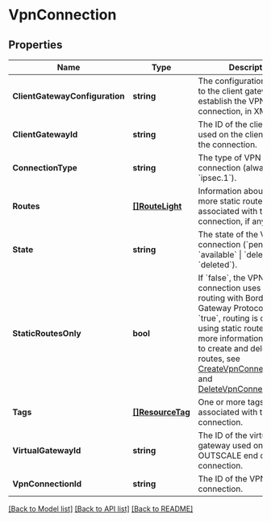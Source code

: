 # VpnConnection

## Properties

Name | Type | Description | Notes
------------ | ------------- | ------------- | -------------
**ClientGatewayConfiguration** | **string** | The configuration to apply to the client gateway to establish the VPN connection, in XML format. | [optional] 
**ClientGatewayId** | **string** | The ID of the client gateway used on the client end of the connection. | [optional] 
**ConnectionType** | **string** | The type of VPN connection (always &#x60;ipsec.1&#x60;). | [optional] 
**Routes** | [**[]RouteLight**](RouteLight.md) | Information about one or more static routes associated with the VPN connection, if any. | [optional] 
**State** | **string** | The state of the VPN connection (&#x60;pending&#x60; \\| &#x60;available&#x60; \\| &#x60;deleting&#x60; \\| &#x60;deleted&#x60;). | [optional] 
**StaticRoutesOnly** | **bool** | If &#x60;false&#x60;, the VPN connection uses dynamic routing with Border Gateway Protocol (BGP). If &#x60;true&#x60;, routing is controlled using static routes. For more information about how to create and delete static routes, see [CreateVpnConnectionRoute](#createvpnconnectionroute) and [DeleteVpnConnectionRoute](#deletevpnconnectionroute). | [optional] 
**Tags** | [**[]ResourceTag**](ResourceTag.md) | One or more tags associated with the VPN connection. | [optional] 
**VirtualGatewayId** | **string** | The ID of the virtual gateway used on the 3DS OUTSCALE end of the connection. | [optional] 
**VpnConnectionId** | **string** | The ID of the VPN connection. | [optional] 

[[Back to Model list]](../README.md#documentation-for-models) [[Back to API list]](../README.md#documentation-for-api-endpoints) [[Back to README]](../README.md)


